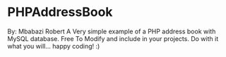 PHPAddressBook
==============

By: Mbabazi Robert
A Very simple example of a PHP address book with MySQL database. 
Free To Modify and include in your projects. Do with it what you will... happy coding! :)

